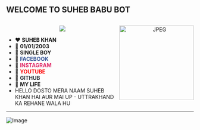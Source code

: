## WELCOME TO SUHEB BABU BOT
## <h3 align="center">
  
  <p align="center"><img src="https://img.shields.io/badge/WELCOME%20TO -AADI BABU-green?colorA=%23ff0000&colorB=%23017e40&style=flat-square">  
  
</h3>
<img align="right" width="200px" alt="JPEG" src="https://i.imgur.com/6WNtJvb.jpeg" />

- ❤️ **SUHEB KHAN**  
- 💙 **01/01/2003**  
- 💚 **SINGLE BOY**  
- 💛 <a href="https://www.facebook.com/https://www.facebook.com/aadi.babu123" target="_blank" style="color: #3b5998; text-decoration: none;">**FACEBOOK**</a>  
- 💜 <a href="https://www.instagram.com/aadi_singh_143" target="_blank" style="color: #E1306C; text-decoration: none;">**INSTAGRAM**</a>  
- 🧡 <a href="https://www.youtube.com/aadibabu" target="_blank" style="color: #FF0000; text-decoration: none;">**YOUTUBE**</a>  
- 🤎 <a href="https://github.com/aadi-babu143" target="_blank" style="color: #24292e; text-decoration: none;">**GITHUB**</a>  
- 💖 **MY LIFE**
- HELLO DOSTO MERA NAAM SUHEB KHAN  HAI AUR MAI UP - UTTRAKHAND  KA REHANE WALA HU
<hr>

![Image](https://i.imgur.com/6WNtJvb.jpeg)
